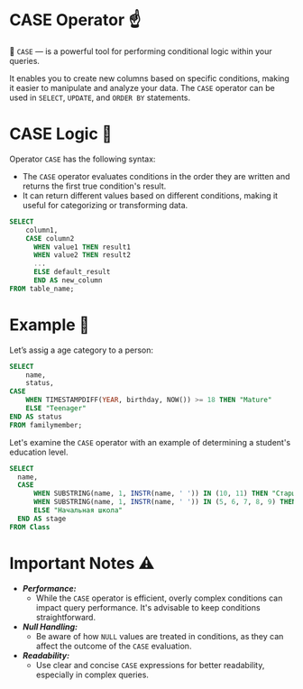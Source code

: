 # CASE Operator ☝️

<aside>

📖 `CASE` — is a powerful tool for performing conditional logic within your queries.

</aside>

It enables you to create new columns based on specific conditions, making it easier to manipulate and analyze your data. The `CASE` operator can be used in `SELECT`, `UPDATE`, and `ORDER BY` statements.

# CASE Logic 🧩

Operator `CASE` has the following syntax:

- The `CASE` operator evaluates conditions in the order they are written and returns the first true condition's result.
- It can return different values based on different conditions, making it useful for categorizing or transforming data.

```sql
SELECT
    column1,
    CASE column2
	  WHEN value1 THEN result1
	  WHEN value2 THEN result2
	  ...
	  ELSE default_result
	  END AS new_column
FROM table_name;
```

# Example 🧪

Let’s assig a age category to a person:

```sql
SELECT
    name,
    status,
CASE
    WHEN TIMESTAMPDIFF(YEAR, birthday, NOW()) >= 18 THEN "Mature"
    ELSE "Teenager"
END AS status
FROM familymember;
```

Let's examine the `CASE` operator with an example of determining a student's education level.

```sql
SELECT
  name,
  CASE
      WHEN SUBSTRING(name, 1, INSTR(name, ' ')) IN (10, 11) THEN "Старшая школа"
      WHEN SUBSTRING(name, 1, INSTR(name, ' ')) IN (5, 6, 7, 8, 9) THEN "Средняя школа"
      ELSE "Начальная школа"
  END AS stage
FROM Class
```

# Important Notes ⚠️

- ***Performance:***
    - While the `CASE` operator is efficient, overly complex conditions can impact query performance. It's advisable to keep conditions straightforward.
- ***Null Handling:***
    - Be aware of how `NULL` values are treated in conditions, as they can affect the outcome of the `CASE` evaluation.
- ***Readability:***
    - Use clear and concise `CASE` expressions for better readability, especially in complex queries.